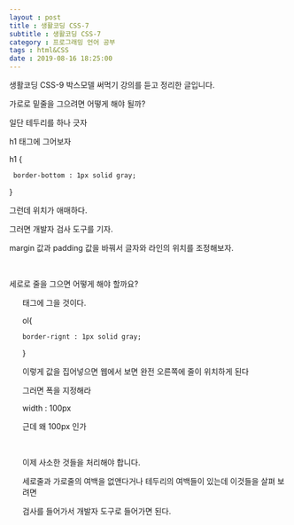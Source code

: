 ```yaml
---
layout : post
title : 생활코딩 CSS-7
subtitle : 생활코딩 CSS-7
category : 프로그래밍 언어 공부
tags : html&CSS
date : 2019-08-16 18:25:00
---
```


생활코딩 CSS-9 박스모델 써먹기 강의를 듣고 정리한 글입니다.

가로로 밑줄을 그으려면 어떻게 해야 될까?

일단 테두리를 하나 긋자

h1 태그에 그어보자

h1 {

     border-bottom : 1px solid gray;

}

그런데 위치가 애매하다.

그러면 개발자 검사 도구를 기자.

margin 값과 padding 값을 바꿔서 글자와 라인의 위치를 조정해보자.

​

세로로 줄을 그으면 어떻게 해야 할까요?

<ol> 태그에 그을 것이다.

ol{

    border-rignt : 1px solid gray;

 }

이렇게 값을 집어넣으면 웹에서 보면 완전 오른쪽에 줄이 위치하게 된다

그러면 폭을 지정해라

width : 100px

근데 왜 100px 인가

​

이제 사소한 것들을 처리해야 합니다.

세로줄과 가로줄의 여백을 없앤다거나 테두리의 여백들이 있는데  이것들을 살펴  보려면

검사를 들어가서 개발자 도구로 들어가면 된다.
